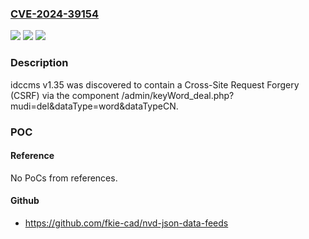 ### [CVE-2024-39154](https://cve.mitre.org/cgi-bin/cvename.cgi?name=CVE-2024-39154)
![](https://img.shields.io/static/v1?label=Product&message=n%2Fa&color=blue)
![](https://img.shields.io/static/v1?label=Version&message=n%2Fa&color=blue)
![](https://img.shields.io/static/v1?label=Vulnerability&message=n%2Fa&color=brighgreen)

### Description

idccms v1.35 was discovered to contain a Cross-Site Request Forgery (CSRF) via the component /admin/keyWord_deal.php?mudi=del&dataType=word&dataTypeCN.

### POC

#### Reference
No PoCs from references.

#### Github
- https://github.com/fkie-cad/nvd-json-data-feeds

